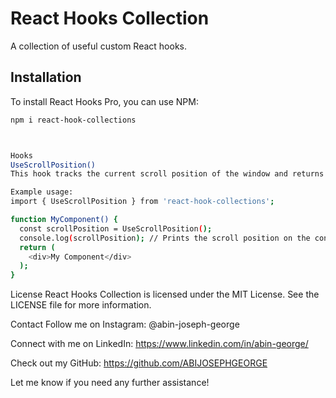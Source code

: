 # React Hooks Collection

A collection of useful custom React hooks.

## Installation

To install React Hooks Pro, you can use NPM:

```bash
npm i react-hook-collections



Hooks
UseScrollPosition()
This hook tracks the current scroll position of the window and returns the value as a number.

Example usage:
import { UseScrollPosition } from 'react-hook-collections';

function MyComponent() {
  const scrollPosition = UseScrollPosition();
  console.log(scrollPosition); // Prints the scroll position on the console
  return (
    <div>My Component</div>
  );
}

```

License
React Hooks Collection is licensed under the MIT License. See the LICENSE file for more information.

Contact
Follow me on Instagram: @abin-joseph-george

Connect with me on LinkedIn: https://www.linkedin.com/in/abin-george/

Check out my GitHub: https://github.com/ABIJOSEPHGEORGE


Let me know if you need any further assistance!
